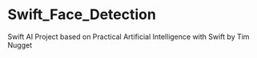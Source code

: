 # Swift_Face_Detection
Swift AI Project based on Practical Artificial Intelligence with Swift by Tim Nugget
